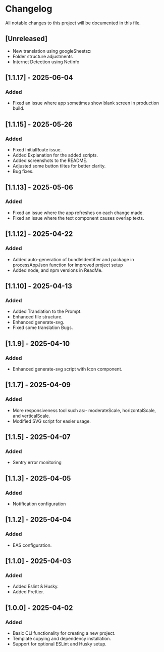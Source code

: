 # Changelog

All notable changes to this project will be documented in this file.

## [Unreleased]

- New translation using googleSheets◘
- Folder structure adjustments
- Internet Detection using NetInfo

## [1.1.17] - 2025-06-04

### Added

- Fixed an issue where app sometimes show blank screen in production build.

## [1.1.15] - 2025-05-26

### Added

- Fixed InitialRoute issue.
- Added Explanation for the added scripts.
- Added screenshots to the README.
- Adjusted some button tiltes for better clarity.
- Bug fixes.

## [1.1.13] - 2025-05-06

### Added

- Fixed an issue where the app refreshes on each change made.
- Fixed an issue where the text component causes overlap texts.

## [1.1.12] - 2025-04-22

### Added

- Added auto-generation of bundleIdentifier and package in processAppJson function for improved project setup
- Added node, and npm versions in ReadMe.

## [1.1.10] - 2025-04-13

### Added

- Added Translation to the Prompt.
- Enhanced file structure.
- Enhanced generate-svg.
- Fixed some translation Bugs.

## [1.1.9] - 2025-04-10

### Added

- Enhanced generate-svg script with Icon component.

## [1.1.7] - 2025-04-09

### Added

- More responsiveness tool such as:- moderateScale, horizontalScale, and verticalScale.
- Modified SVG script for easier usage.

## [1.1.5] - 2025-04-07

### Added

- Sentry error monitoring

## [1.1.3] - 2025-04-05

### Added

- Notification configuration

## [1.1.2] - 2025-04-04

### Added

- EAS configuration.

## [1.1.0] - 2025-04-03

### Added

- Added Eslint & Husky.
- Added Prettier.

## [1.0.0] - 2025-04-02

### Added

- Basic CLI functionality for creating a new project.
- Template copying and dependency installation.
- Support for optional ESLint and Husky setup.
